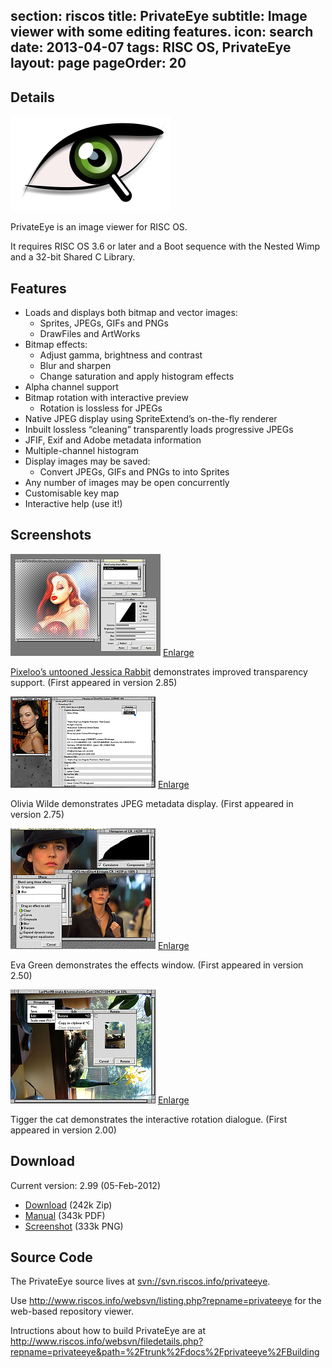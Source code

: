 section: riscos
title: PrivateEye
subtitle: Image viewer with some editing features.
icon: search
date: 2013-04-07
tags: RISC OS, PrivateEye
layout: page
pageOrder: 20
----

## Details

<div class="icon">
    <img src="img/privateeye.png">
</div>

PrivateEye is an image viewer for RISC OS.

It requires RISC OS 3.6 or later and a Boot sequence with the Nested Wimp and a 32-bit Shared C Library.

## Features

* Loads and displays both bitmap and vector images:
  * Sprites, JPEGs, GIFs and PNGs
  * DrawFiles and ArtWorks
* Bitmap effects:
  * Adjust gamma, brightness and contrast
  * Blur and sharpen
  * Change saturation and apply histogram effects
* Alpha channel support
* Bitmap rotation with interactive preview
  * Rotation is lossless for JPEGs
* Native JPEG display using SpriteExtend’s on-the-fly renderer
* Inbuilt lossless “cleaning” transparently loads progressive JPEGs
* JFIF, Exif and Adobe metadata information
* Multiple-channel histogram
* Display images may be saved:
  * Convert JPEGs, GIFs and PNGs to into Sprites
* Any number of images may be open concurrently
* Customisable key map
* Interactive help (use it!)
  
## Screenshots

![Screenshot](/software/thumbs/eyesnap4.png)
[Enlarge](/software/eyesnap4.png)

[Pixeloo’s untooned Jessica Rabbit](http://pixeloo.blogspot.com/2008/04/jessica-rabbit-untooned.html) demonstrates improved transparency support. (First appeared in version 2.85)

![Screenshot](/software/eyesnap3t.png)
[Enlarge](/software/eyesnap3.png)

Olivia Wilde demonstrates JPEG metadata display. (First appeared in version 2.75)

![Screenshot](/software/eyesnap2t.png)
[Enlarge](/software/eyesnap2.png)

Eva Green demonstrates the effects window. (First appeared in version 2.50)

![Screenshot](/software/eyesnap1t.png)
[Enlarge](/software/eyesnap1.png)

Tigger the cat demonstrates the interactive rotation dialogue. (First appeared in version 2.00)

## Download

Current version: 2.99 (05-Feb-2012)

* [Download](../software/privateeye299.zip) (242k Zip)
* [Manual](../software/privateeye299manual.pdf) (343k PDF)
* [Screenshot](../software/eyesnap4.png) (333k PNG)

## Source Code

The PrivateEye source lives at [svn://svn.riscos.info/privateeye](svn://svn.riscos.info/privateeye).

Use http://www.riscos.info/websvn/listing.php?repname=privateeye for the web-based repository viewer.

Intructions about how to build PrivateEye are at http://www.riscos.info/websvn/filedetails.php?repname=privateeye&path=%2Ftrunk%2Fdocs%2Fprivateeye%2FBuilding

